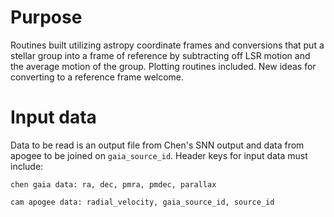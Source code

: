 # Purpose
Routines built utilizing astropy coordinate frames and conversions 
that put a stellar group into a frame of reference by subtracting
off LSR motion and the average motion of the group. Plotting routines 
included. New ideas for converting to a reference frame welcome.

# Input data
Data to be read is an output file from Chen's SNN output and data from apogee
to be joined on `gaia_source_id`. Header keys for input data must include:

```
chen gaia data: ra, dec, pmra, pmdec, parallax

cam apogee data: radial_velocity, gaia_source_id, source_id 

```
